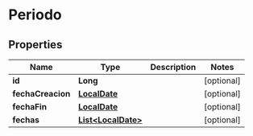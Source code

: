 
# Periodo

## Properties
Name | Type | Description | Notes
------------ | ------------- | ------------- | -------------
**id** | **Long** |  |  [optional]
**fechaCreacion** | [**LocalDate**](LocalDate.md) |  |  [optional]
**fechaFin** | [**LocalDate**](LocalDate.md) |  |  [optional]
**fechas** | [**List&lt;LocalDate&gt;**](LocalDate.md) |  |  [optional]



